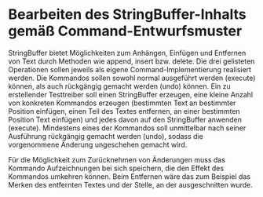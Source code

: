 # Bearbeiten des StringBuffer-Inhalts gemäß Command-Entwurfsmuster

StringBuffer bietet Möglichkeiten zum Anhängen, Einfügen und Entfernen von Text durch Methoden wie append, insert bzw. delete. Die drei gelisteten Operationen sollen jeweils als eigene Command-Implementierung realisiert werden. Die Kommandos sollen sowohl normal ausgeführt werden (execute) können, als auch rückgängig gemacht werden (undo) können.
Ein zu erstellender Testtreiber soll einen StringBuffer erzeugen, eine kleine Anzahl von konkreten Kommandos erzeugen (bestimmten Text an bestimmter Position einfügen, einen Teil des Textes entfernen, an einer bestimmten Position Text einfügen) und jedes davon auf den StringBuffer anwenden (execute). Mindestens eines der Kommandos soll unmittelbar nach seiner Ausführung rückgängig gemacht werden (undo), sodass die vorgenommene Änderung ungeschehen gemacht wird.

Für die Möglichkeit zum Zurücknehmen von Änderungen muss das Kommando Aufzeichnungen bei sich speichern, die den Effekt des Kommandos umkehren können. Beim Entfernen wäre das zum Beispiel das Merken des entfernten Textes und der Stelle, an der ausgeschnitten wurde.
